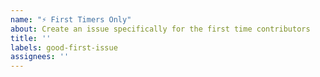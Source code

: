 ```yaml
---
name: "⚡ First Timers Only"
about: Create an issue specifically for the first time contributors
title: ''
labels: good-first-issue
assignees: ''
---
```


<!-- 
  These issues are created to encourage open source contributions.
  Please provide as much details as possible while creating this issue.
  This helps in welcoming new contributors to the project.
-->

<!-- TODO: create a template for first-timers-only issue -->